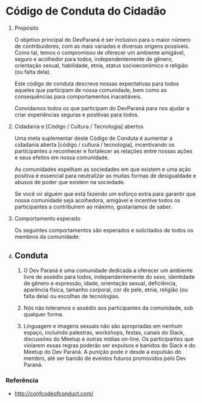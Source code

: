 # Código de Conduta do Cidadão

1. Propósito

   O objetivo principal do DevParaná é ser inclusivo para o maior número de contribuidores, com as mais variadas e diversas origens possíveis. Como tal, temos o compromisso de oferecer um ambiente amigável, seguro e acolhedor para todos, independentemente de gênero, orientação sexual, habilidade, etnia, status socioeconômico e religião (ou falta dela).

   Este código de conduta descreve nossas expectativas para todos aqueles que participam de nossa comunidade, bem como as consequências para comportamentos inaceitáveis.

   Convidamos todos os que participam do DevParaná para nos ajudar a criar experiências seguras e positivas para todos.

1. Cidadania e [Código / Cultura / Tecnologia] abertos

   Uma meta suplementar deste Código de Conduta é aumentar a cidadania aberta [código / cultura / tecnologia], incentivando os participantes a reconhecer e fortalecer as relações entre nossas ações e seus efeitos em nossa comunidade.

   As comunidades espelham as sociedades em que existem e uma ação positiva é essencial para neutralizar as muitas formas de desigualdade e abusos de poder que existem na sociedade.

   Se você vir alguém que está fazendo um esforço extra para garantir que nossa comunidade seja acolhedora, amigável e incentive todos os participantes a contribuírem ao máximo, gostaríamos de saber.

1. Comportamento esperado

   Os seguintes comportamentos são esperados e solicitados de todos os membros da comunidade:

1. ## Conduta

      1. O Dev Paraná é uma comunidade dedicada a oferecer um ambiente livre de assédio para todos, independentemente do sexo, identidade de gênero e expressão, idade, orientação sexual, deficiência, aparência física, tamanho corporal, cor de pele, etnia, religião (ou falta dela) ou escolhas de tecnologias.

      1. Nós não toleramos o assédio aos participantes da comunidade, sob qualquer forma.

      1. Linguagem e imagens sexuais não são apropriadas em nenhum espaço, incluindo palestras, workshops, festas, canais do Slack, discussões do Meetup e outras mídias on-line. Os participantes que violarem essas regras poderão ser expulsos e banidos do Slack e do Meetup do Dev Paraná. A punição pode ir desde a expulsão do membro, até ser banido de eventos futuros promovidos pelo Dev Paraná.

### Referência
  
- <http://confcodeofconduct.com/>

